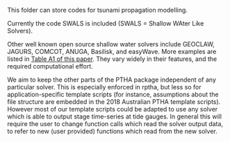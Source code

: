 This folder can store codes for tsunami propagation modelling. 

Currently the code SWALS is included (SWALS = Shallow WAter Like Solvers).

Other well known open source shallow water solvers include GEOCLAW, JAGURS,
COMCOT, ANUGA, Basilisk, and easyWave. More examples are listed in [Table A1 of
this paper](https://www.mdpi.com/2076-3263/11/1/5). They vary widely in their
features, and the required computational effort. 

We aim to keep the other parts of the PTHA package independent of any
particular solver. This is especially enforced in rptha, but less so for
application-specific template scripts (for instance, assumptions about the file
structure are embedded in the 2018 Australian PTHA template scripts). However
most of our template scripts could be adapted to use any solver which is able
to output stage time-series at tide gauges. In general this will require the
user to change function calls which read the solver output data, to refer to
new (user provided) functions which read from the new solver. 
